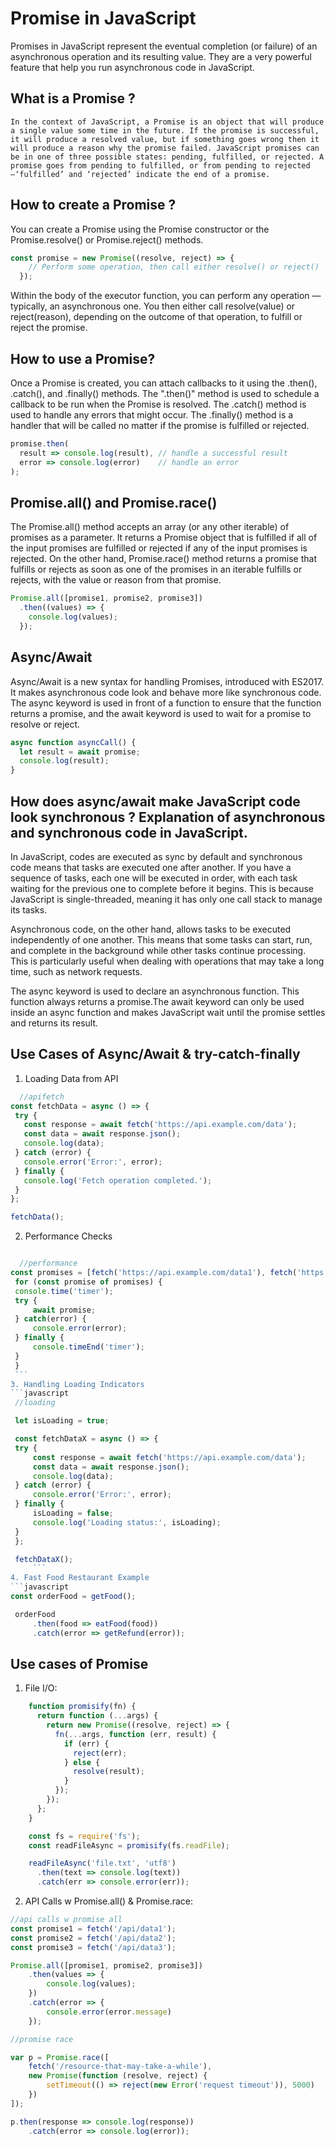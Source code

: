 # Promise in JavaScript

Promises in JavaScript represent the eventual completion (or failure) of an asynchronous operation and its resulting value. They are a very powerful feature that help you run asynchronous code in JavaScript.

## What is a Promise ?
    In the context of JavaScript, a Promise is an object that will produce a single value some time in the future. If the promise is successful, it will produce a resolved value, but if something goes wrong then it will produce a reason why the promise failed. JavaScript promises can be in one of three possible states: pending, fulfilled, or rejected. A promise goes from pending to fulfilled, or from pending to rejected—‘fulfilled’ and ‘rejected’ indicate the end of a promise.

## How to create a Promise ?
You can create a Promise using the Promise constructor or the Promise.resolve() or Promise.reject() methods.

```javascript
const promise = new Promise((resolve, reject) => {
    // Perform some operation, then call either resolve() or reject()
  });
```

Within the body of the executor function, you can perform any operation — typically, an asynchronous one. You then either call resolve(value) or reject(reason), depending on the outcome of that operation, to fulfill or reject the promise.

## How to use a Promise?

Once a Promise is created, you can attach callbacks to it using the .then(), .catch(), and .finally() methods. The    ".then()" method is used to schedule a callback to be run when the Promise is resolved. The .catch() method is used to handle any errors that might occur. The .finally() method is a handler that will be called no matter if the promise is fulfilled or rejected.

```javascript
promise.then(
  result => console.log(result), // handle a successful result
  error => console.log(error)    // handle an error
);
```

## Promise.all() and Promise.race()

The Promise.all() method accepts an array (or any other iterable) of promises as a parameter. It returns a Promise object that is fulfilled if all of the input promises are fulfilled or rejected if any of the input promises is rejected. On the other hand, Promise.race() method returns a promise that fulfills or rejects as soon as one of the promises in an iterable fulfills or rejects, with the value or reason from that promise.

```javascript
Promise.all([promise1, promise2, promise3])
  .then((values) => {
    console.log(values);
  });
```

## Async/Await

Async/Await is a new syntax for handling Promises, introduced with ES2017. It makes asynchronous code look and behave more like synchronous code. The async keyword is used in front of a function to ensure that the function returns a promise, and the await keyword is used to wait for a promise to resolve or reject.

```javascript
async function asyncCall() {
  let result = await promise;
  console.log(result);
}

```

## How does async/await make JavaScript code look synchronous ? Explanation of asynchronous and synchronous code in JavaScript.

In JavaScript, codes are executed as sync by default  and synchronous code means that tasks are executed one after another. If you have a sequence of tasks, each one will be executed in order, with each task waiting for the previous one to complete before it begins. This is because JavaScript is single-threaded, meaning it has only one call stack to manage its tasks.

Asynchronous code, on the other hand, allows tasks to be executed independently of one another. This means that some tasks can start, run, and complete in the background while other tasks continue processing. This is particularly useful when dealing with operations that may take a long time, such as network requests. 

 The async keyword is used to declare an asynchronous function. This function always returns a promise.The await keyword can only be used inside an async function and makes JavaScript wait until the promise settles and returns its result.

## Use Cases of Async/Await & try-catch-finally

 1. Loading Data from API
   ```javascript 
     //apifetch
  const fetchData = async () => {
    try {
      const response = await fetch('https://api.example.com/data');
      const data = await response.json();
      console.log(data);
    } catch (error) {
      console.error('Error:', error);
    } finally {
      console.log('Fetch operation completed.');
    }
  };
  
  fetchData();
   ```
 2. Performance Checks
   ```javascript
   
     //performance
  const promises = [fetch('https://api.example.com/data1'), fetch('https://api.example.com/data2')];
    for (const promise of promises) {
    console.time('timer');
    try {
        await promise;
    } catch(error) {
        console.error(error);
    } finally {
        console.timeEnd('timer');
    }
    }
    ```
 3. Handling Loading Indicators
   ```javascript
    //loading

    let isLoading = true;

    const fetchDataX = async () => {
    try {
        const response = await fetch('https://api.example.com/data');
        const data = await response.json();
        console.log(data);
    } catch (error) {
        console.error('Error:', error);
    } finally {
        isLoading = false;
        console.log('Loading status:', isLoading);
    }
    };

    fetchDataX();
        ```
 4. Fast Food Restaurant Example
   ```javascript 
   const orderFood = getFood();

    orderFood
        .then(food => eatFood(food))
        .catch(error => getRefund(error));

   ```

## Use cases of Promise

 1. File I/O:
  
```javascript
    function promisify(fn) {
      return function (...args) {
        return new Promise((resolve, reject) => {
          fn(...args, function (err, result) {
            if (err) {
              reject(err);
            } else {
              resolve(result);
            }
          });
        });
      };
    }

    const fs = require('fs');
    const readFileAsync = promisify(fs.readFile);

    readFileAsync('file.txt', 'utf8')
      .then(text => console.log(text))
      .catch(err => console.error(err));
```

2. API Calls w Promise.all() & Promise.race:

```javascript
//api calls w promise all
const promise1 = fetch('/api/data1');
const promise2 = fetch('/api/data2');
const promise3 = fetch('/api/data3');

Promise.all([promise1, promise2, promise3])
    .then(values => {
        console.log(values);
    })
    .catch(error => {
        console.error(error.message)
    });

//promise race

var p = Promise.race([
    fetch('/resource-that-may-take-a-while'),
    new Promise(function (resolve, reject) {
        setTimeout(() => reject(new Error('request timeout')), 5000)
    })
]);

p.then(response => console.log(response))
    .catch(error => console.log(error));

```